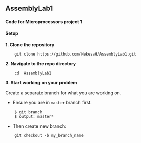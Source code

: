 ## AssemblyLab1
#### Code for Microprocessors project 1

#### Setup
**1. Clone the repository**
```
    git clone https://github.com/NekesaH/AssemblyLab1.git
```  

**2. Navigate to the repo directory**
```
    cd  AssemblyLab1
```

**3. Start working on your problem**

Create a separate branch for what you are working on.

- Ensure you are in `master` branch first.
```
    $ git branch
    $ output: master*
```

- Then create new branch:
```
    git checkout -b my_branch_name
```
